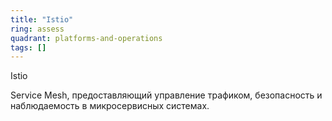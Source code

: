 ```yaml
---
title: "Istio"
ring: assess
quadrant: platforms-and-operations
tags: []
---
```


Istio

Service Mesh, предоставляющий управление трафиком, безопасность и наблюдаемость в микросервисных системах.
